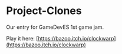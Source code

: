 # Project-Clones
Our entry for GameDevES 1st game jam.

Play it here: [https://bazoo.itch.io/clockwarp](https://bazoo.itch.io/clockwarp)
